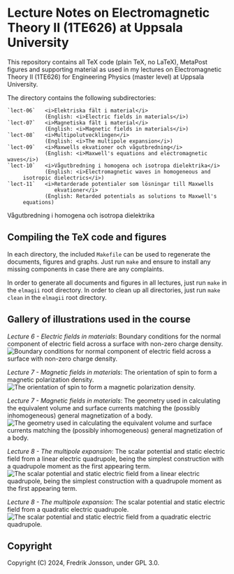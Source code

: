 # Lecture Notes on Electromagnetic Theory II (1TE626) at Uppsala University

This repository contains all TeX code (plain TeX, no LaTeX), MetaPost figures
and supporting material as used in my lectures on Electromagnetic Theory II
(1TE626) for Engineering Physics (master level) at Uppsala University.

The directory contains the following subdirectories:

    `lect-06`   <i>Elektriska fält i material</i>
                (English: <i>Electric fields in materials</i>)
    `lect-07`   <i>Magnetiska fält i material</i>
                (English: <i>Magnetic fields in materials</i>)
    `lect-08`   <i>Multipolutvecklingen</i>
                (English: <i>The multipole expansion</i>)
    `lect-09`   <i>Maxwells ekvationer och vågutbredning</i>
                (English: <i>Maxwell's equations and electromagnetic waves</i>)
    `lect-10`   <i>Vågutbredning i homogena och isotropa dielektrika</i>
                (English: <i>Electromagnetic waves in homogeneous and
		 isotropic dielectrics</i>)
    `lect-11`   <i>Retarderade potentialer som lösningar till Maxwells
                   ekvationer</i>
                (English: Retarded potentials as solutions to Maxwell's
		 equations)

Vågutbredning i homogena och isotropa dielektrika

## Compiling the TeX code and figures

In each directory, the included `Makefile` can be used to regenerate the
documents, figures and graphs. Just run `make` and ensure to install any
missing components in case there are any complaints.

In order to generate all documents and figures in all lectures, just run
`make` in the `elmagii` root directory. In order to clean up all directories,
just run `make clean` in the `elmagii` root directory.

## Gallery of illustrations used in the course

<i>Lecture 6 - Electric fields in materials</i>: Boundary conditions for
the normal component of electric field across a surface with non-zero charge
density.
![Boundary conditions for normal component of electric field across a surface
with non-zero charge density.](lect-06/figs/esurfnorm.svg)

<i>Lecture 7 - Magnetic fields in materials</i>: The orientation of spin to
form a magnetic polarization density.
![The orientation of spin to form a magnetic polarization
density.](lect-07/figs/magdensity.svg)

<i>Lecture 7 - Magnetic fields in materials</i>:
The geometry used in calculating the equivalent volume and surface currents
matching the (possibly inhomogeneous) general magnetization of a body.
![The geometry used in calculating the equivalent volume and surface
currents matching the (possibly inhomogeneous) general magnetization
of a body.](lect-07/figs/vectpot.svg)

<i>Lecture 8 - The multipole expansion</i>:
The scalar potential and static electric field from a linear electric
quadrupole, being the simplest construction with a quadrupole moment as
the first appearing term.
![The scalar potential and static electric field from a linear electric
quadrupole, being the simplest construction with a quadrupole moment as
the first appearing term.](lect-08/multipoles/multipoles/linquadrupole-str.png)

<i>Lecture 8 - The multipole expansion</i>: The scalar potential and static
electric field from a quadratic electric quadrupole.
![The scalar potential and static electric field from a quadratic electric
quadrupole.](lect-08/multipoles/multipoles/quadquadrupole-str.png)

## Copyright
Copyright (C) 2024, Fredrik Jonsson, under GPL 3.0.
